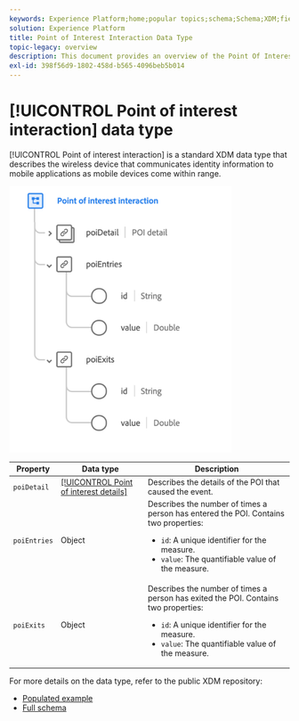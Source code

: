```yaml
---
keywords: Experience Platform;home;popular topics;schema;Schema;XDM;fields;schemas;Schemas;poi;interaction;point of interest;point-of-interest;datatype;data-type;data type;
solution: Experience Platform
title: Point of Interest Interaction Data Type
topic-legacy: overview
description: This document provides an overview of the Point Of Interest Interaction XDM data type.
exl-id: 398f56d9-1802-458d-b565-4096beb5b014
---
```

# [!UICONTROL Point of interest interaction] data type

[!UICONTROL Point of interest interaction] is a standard XDM data type that describes the wireless device that communicates identity information to mobile applications as mobile devices come within range.

<img src='../images/data-types/poi-interaction.png' width=400 /><br />

| Property | Data type | Description |
| --- | --- | --- |
| `poiDetail` | [[!UICONTROL Point of interest details]](./poi-details.md) | Describes the details of the POI that caused the event. |
| `poiEntries` | Object | Describes the number of times a person has entered the POI. Contains two properties: <ul><li>`id`: A unique identifier for the measure.</li><li>`value`: The quantifiable value of the measure.</li></ul> |
| `poiExits` | Object | Describes the number of times a person has exited the POI. Contains two properties: <ul><li>`id`: A unique identifier for the measure.</li><li>`value`: The quantifiable value of the measure.</li></ul> |

For more details on the data type, refer to the public XDM repository:

* [Populated example](https://github.com/adobe/xdm/blob/master/components/datatypes/poi-interaction.example.1.json)
* [Full schema](https://github.com/adobe/xdm/blob/master/components/datatypes/poi-interaction.schema.json)
